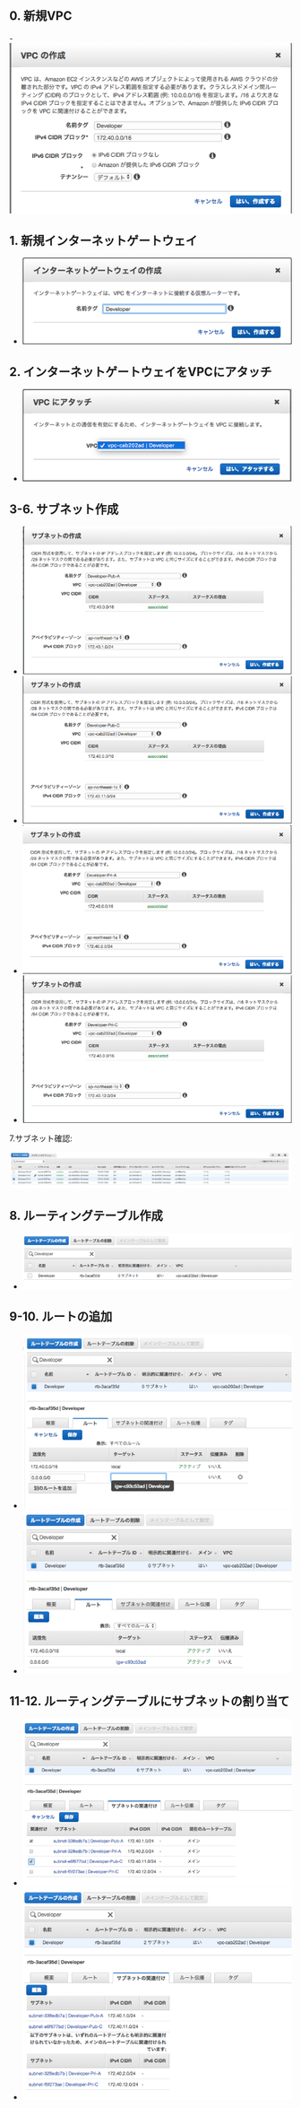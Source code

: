 
## 0. 新規VPC

-![](images/0.vpc.new.png)

## 1. 新規インターネットゲートウェイ

- ![](images/1.igw.new.png)

## 2. インターネットゲートウェイをVPCにアタッチ

- ![](images/2.igw.attach.vpc.png)			

## 3-6. サブネット作成

- ![](images/3.subnet-pub-a.png)
- ![](images/4.subnet-pub-c.png)
- ![](images/5.subnet-pri-a.png)
- ![](images/6.subnet-pri-c.png)

7.サブネット確認:

![](images/7.subnet-all.png)

## 8. ルーティングテーブル作成

- ![](images/8.routing-table.png)

## 9-10. ルートの追加

- ![](images/9.routing-table-add-route.png)
- ![](images/10.routing-table-add-route-done.png)

## 11-12. ルーティングテーブルにサブネットの割り当て

- ![](images/11.routing-table.bind-subnets.png)
- ![](images/12.routing-table-bind-subnets-done.png)
